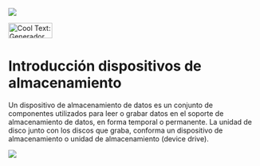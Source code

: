 
![](https://images.cooltext.com/5136761.png)

<a href="http://es.cooltext.com" target="_top"><img src="https://cooltext.com/images/ct_button.gif" width="88" height="31" alt="Cool Text: Generador de Logotipos y Gráficos." /></a>

# Introducción dispositivos de almacenamiento

Un dispositivo de almacenamiento de datos es un conjunto de componentes utilizados para leer o grabar datos en el soporte de almacenamiento de datos, en forma temporal o permanente. La unidad de disco junto con los discos que graba, conforma un dispositivo de almacenamiento o unidad de almacenamiento (device drive).

![](http://hardware-luigi.galeon.com/imagenes/as.jpg)

[](https://amolospandashermosos.github.io/proyecto-integrador-mesa-3/HISTORIA)






